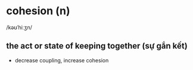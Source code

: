 # cohesion (n)

/kəʊˈhiːʒn/

## the act or state of keeping together (sự gắn kết)

- decrease coupling, increase cohesion